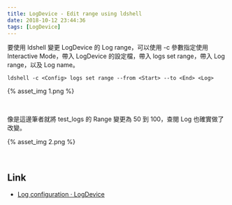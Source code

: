 ```yaml
---
title: LogDevice - Edit range using ldshell
date: 2018-10-12 23:44:36
tags: [LogDevice]
---
```


要使用 ldshell 變更 LogDevice 的 Log range，可以使用 -c 參數指定使用 Interactive Mode，帶入 LogDevice 的設定檔，帶入 logs set range，帶入 Log range，以及 Log name。  

<!-- More -->

    ldshell -c <Config> logs set range --from <Start> --to <End> <Log>

{% asset_img 1.png %}

<br/>


像是這邊筆者就將 test_logs 的 Range 變更為 50 到 100，查閱 Log 也確實做了改變。  

{% asset_img 2.png %}

<br/>


Link
----
* [Log configuration · LogDevice](https://logdevice.io/docs/Logs.html)
